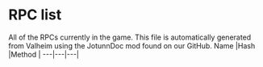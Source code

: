# RPC list
All of the RPCs currently in the game.
This file is automatically generated from Valheim using the JotunnDoc mod found on our GitHub.
Name |Hash |Method |
---|---|---|
